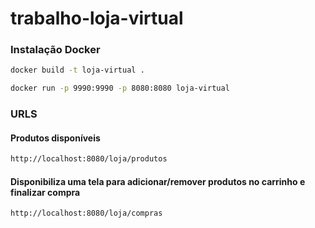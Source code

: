 # trabalho-loja-virtual


### Instalação Docker

```sh
docker build -t loja-virtual .
```
```sh
docker run -p 9990:9990 -p 8080:8080 loja-virtual
```

### URLS


#### Produtos disponíveis

```sh
http://localhost:8080/loja/produtos
```

#### Disponibiliza uma tela para adicionar/remover produtos no carrinho e finalizar compra

```sh
http://localhost:8080/loja/compras
```
